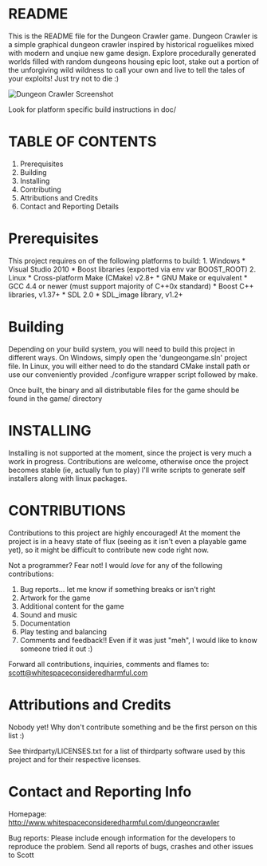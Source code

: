 README 
======
This is the README file for the Dungeon Crawler game. Dungeon Crawler
is a simple graphical dungeon crawler inspired by historical roguelikes
mixed with modern and unqiue new game design. Explore procedurally
generated worlds filled with random dungeons housing epic loot, stake
out a portion of the unforgiving wild wildness to call your own and live
to tell the tales of your exploits! Just try not to die :)

![Dungeon Crawler Screenshot](http://i.imgur.com/8ODmQ.png)

Look for platform specific build instructions in doc/

TABLE OF CONTENTS
=================

1.   Prerequisites
2.   Building
3.   Installing
4.   Contributing
5.   Attributions and Credits
6.   Contact and Reporting Details


Prerequisites
=====================
 
  This project requires on of the following platforms to build:
    1. Windows
        * Visual Studio 2010
        * Boost libraries (exported via env var BOOST_ROOT)
    2. Linux
        * Cross-platform Make (CMake) v2.8+
        * GNU Make or equivalent
        * GCC 4.4 or newer (must support majority of C++0x standard)
        * Boost C++ libraries, v1.37+
        * SDL 2.0
        * SDL_image library, v1.2+

Building
========

Depending on your build system, you will need to build this project
in different ways. On Windows, simply open the 'dungeongame.sln'
project file. In Linux, you will either need to do the standard CMake
install path or use our conveniently provided ./configure wrapper
script followed by make.

Once built, the binary and all distributable files for the game should
be found in the game/ directory

INSTALLING
==========

Installing is not supported at the moment, since the project is very much
a work in progress. Contributions are welcome, otherwise once the project
becomes stable (ie, actually fun to play) I'll write scripts to generate
self installers along with linux packages.

CONTRIBUTIONS
=============

Contributions to this project are highly encouraged! At the moment the
project is in a heavy state of flux (seeing as it isn't even a playable
game yet), so it might be difficult to contribute new code right now.

Not a programmer? Fear not! I would *love* for any of the following
contributions:

1. Bug reports... let me know if something breaks or isn't right
2. Artwork for the game
3. Additional content for the game
4. Sound and music
5. Documentation
6. Play testing and balancing
7. Comments and feedback!! Even if it was just "meh", I would like to
    know someone tried it out :)

Forward all contributions, inquiries, comments and flames to:
scott@whitespaceconsideredharmful.com

Attributions and Credits
========================

Nobody yet! Why don't contribute something and be the first person on
this list :)

See thirdparty/LICENSES.txt for a list of thirdparty software used by this
project and for their respective licenses.

Contact and Reporting Info
==========================
Homepage: http://www.whitespaceconsideredharmful.com/dungeoncrawler

Bug reports:
Please include enough information for the developers to reproduce the
problem. Send all reports of bugs, crashes and other issues to Scott

